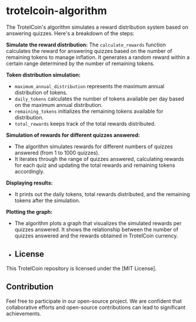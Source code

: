 # trotelcoin-algorithm

The TrotelCoin's algorithm simulates a reward distribution system based on answering quizzes. Here's a breakdown of the steps:

**Simulate the reward distribution:** 
The `calculate_rewards` function calculates the reward for answering quizzes based on the number of remaining tokens to manage inflation. It generates a random reward within a certain range determined by the number of remaining tokens.

**Token distribution simulation:**
- `maximum_annual_distribution` represents the maximum annual distribution of tokens.
- `daily_tokens` calculates the number of tokens available per day based on the maximum annual distribution.
- `remaining_tokens` initializes the remaining tokens available for distribution.
- `total_rewards` keeps track of the total rewards distributed.

**Simulation of rewards for different quizzes answered:**
- The algorithm simulates rewards for different numbers of quizzes answered (from 1 to 1000 quizzes).
- It iterates through the range of quizzes answered, calculating rewards for each quiz and updating the total rewards and remaining tokens accordingly.

**Displaying results:**
- It prints out the daily tokens, total rewards distributed, and the remaining tokens after the simulation.

**Plotting the graph:**
- The algorithm plots a graph that visualizes the simulated rewards per quizzes answered. It shows the relationship between the number of quizzes answered and the rewards obtained in TrotelCoin currency.

- ## License

This TrotelCoin repository is licensed under the [MIT License].

## Contribution

Feel free to participate in our open-source project. We are confident that collaborative efforts and open-source contributions can lead to significant achievements.
